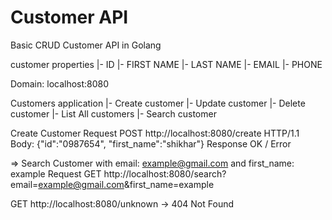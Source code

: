 # Customer API

Basic CRUD Customer API in Golang


customer properties
|- ID
|- FIRST NAME
|- LAST NAME
|- EMAIL
|- PHONE

Domain: localhost:8080

Customers application
|- Create customer
|- Update customer
|- Delete customer
|- List All customers
|- Search customer

Create Customer
Request
POST http://localhost:8080/create HTTP/1.1
Body: {"id":"0987654", "first_name":"shikhar"}
Response
OK / Error

=> Search Customer with email: example@gmail.com and first_name: example
Request
GET http://localhost:8080/search?email=example@gmail.com&first_name=example

GET http://localhost:8080/unknown -> 404 Not Found
